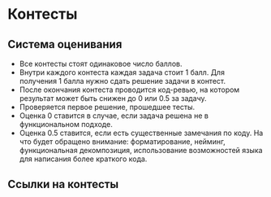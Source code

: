 # Контесты

## Система оценивания

* Все контесты стоят одинаковое число баллов.
* Внутри каждого контеста каждая задача стоит 1 балл. Для получения 1 балла нужно сдать решение задачи в контест.
* После окончания контеста проводится код-ревью, на котором результат может быть снижен до 0 или 0.5 за задачу.
* Проверяется первое решение, прошедшее тесты.
* Оценка 0 ставится в случае, если задача решена не в функциональном подходе.
* Оценка 0.5 ставится, если есть существенные замечания по коду. На что будет обращено внимание: форматирование, нейминг, функциональная декомпозиция, использование возможностей языка для написания более краткого кода.

## Ссылки на контесты
